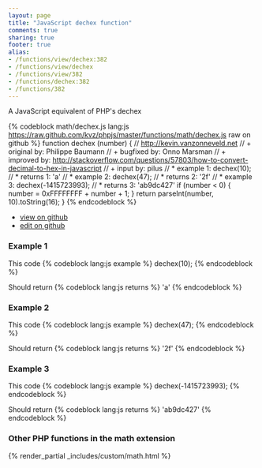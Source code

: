 ```yaml
---
layout: page
title: "JavaScript dechex function"
comments: true
sharing: true
footer: true
alias:
- /functions/view/dechex:382
- /functions/view/dechex
- /functions/view/382
- /functions/dechex:382
- /functions/382
---
```

<!-- Generated by Rakefile:build -->
A JavaScript equivalent of PHP's dechex

{% codeblock math/dechex.js lang:js https://raw.github.com/kvz/phpjs/master/functions/math/dechex.js raw on github %}
function dechex (number) {
  // http://kevin.vanzonneveld.net
  // +   original by: Philippe Baumann
  // +   bugfixed by: Onno Marsman
  // +   improved by: http://stackoverflow.com/questions/57803/how-to-convert-decimal-to-hex-in-javascript
  // +   input by: pilus
  // *     example 1: dechex(10);
  // *     returns 1: 'a'
  // *     example 2: dechex(47);
  // *     returns 2: '2f'
  // *     example 3: dechex(-1415723993);
  // *     returns 3: 'ab9dc427'
  if (number < 0) {
    number = 0xFFFFFFFF + number + 1;
  }
  return parseInt(number, 10).toString(16);
}
{% endcodeblock %}

 - [view on github](https://github.com/kvz/phpjs/blob/master/functions/math/dechex.js)
 - [edit on github](https://github.com/kvz/phpjs/edit/master/functions/math/dechex.js)

### Example 1
This code
{% codeblock lang:js example %}
dechex(10);
{% endcodeblock %}

Should return
{% codeblock lang:js returns %}
'a'
{% endcodeblock %}

### Example 2
This code
{% codeblock lang:js example %}
dechex(47);
{% endcodeblock %}

Should return
{% codeblock lang:js returns %}
'2f'
{% endcodeblock %}

### Example 3
This code
{% codeblock lang:js example %}
dechex(-1415723993);
{% endcodeblock %}

Should return
{% codeblock lang:js returns %}
'ab9dc427'
{% endcodeblock %}


### Other PHP functions in the math extension
{% render_partial _includes/custom/math.html %}
